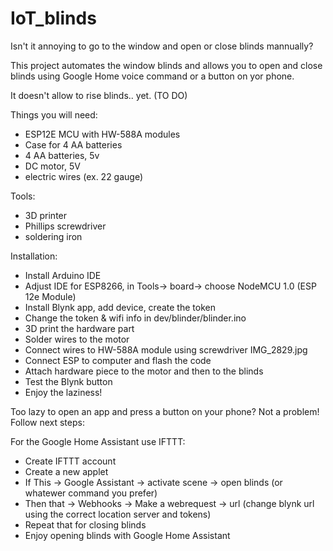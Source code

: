 # IoT_blinds
Isn't it annoying to go to the window and open or close blinds mannually?

This project automates the window blinds and allows you to open and close blinds using Google Home voice command or a button on yor phone.

It doesn't allow to rise blinds.. yet. (TO DO)

Things you will need:
- ESP12E MCU with HW-588A modules
- Case for 4 AA batteries
- 4 AA batteries, 5v
- DC motor, 5V
- electric wires (ex. 22 gauge)

Tools:
- 3D printer
- Phillips screwdriver 
- soldering iron

Installation:
- Install Arduino IDE
- Adjust IDE for ESP8266, in Tools-> board-> choose NodeMCU 1.0 (ESP 12e Module)
- Install Blynk app, add device, create the token
- Change the token & wifi info in dev/blinder/blinder.ino
- 3D print the hardware part
- Solder wires to the motor
- Connect wires to HW-588A module using screwdriver IMG_2829.jpg
- Connect ESP to computer and flash the code
- Attach hardware piece to the motor and then to the blinds
- Test the Blynk button
- Enjoy the laziness! 

Too lazy to open an app and press a button on your phone? Not a problem! Follow next steps:

For the Google Home Assistant use IFTTT:
- Create IFTTT account
- Create a new applet
- If This -> Google Assistant -> activate scene -> open blinds (or whatewer command you prefer)
- Then that ->  Webhooks -> Make a webrequest -> url (change blynk url using the correct location server and tokens)
- Repeat that for closing blinds
- Enjoy opening blinds with Google Home Assistant 
